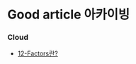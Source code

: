 # Good article 아카이빙



### Cloud

* [12-Factors란?](https://medium.com/dtevangelist/12-factors-%EB%9E%80-b39c7ef1ed30)

